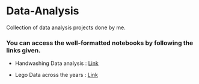 # Data-Analysis
Collection of data analysis projects done by me.

### You can access the well-formatted notebooks by following the links given.

- Handwashing Data analysis : [Link](https://nbviewer.jupyter.org/github/NIteshx2/Data-Analysis/blob/master/HandWashing/Dr.%20Semmelweis%20and%20the%20Discovery%20of%20Handwashing/notebook.ipynb)

- Lego Data across the years : [Link](https://nbviewer.jupyter.org/github/NIteshx2/Data-Analysis/blob/master/LegoData/Exploring%2067%20years%20of%20LEGO/notebook.ipynb)

